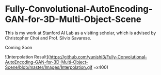 # Fully-Convolutional-AutoEncoding-GAN-for-3D-Multi-Object-Scene
This is my work at Stanford AI Lab as a visiting scholar, which is advised by Christopher Choi and Prof. Silvio Savarese.

Coming Soon

![Interpolation Result](https://github.com/yunishi3/Fully-Convolutional-AutoEncoding-GAN-for-3D-Multi-Object-Scene/blob/master/Images/Interpolation.gif =x400)  
